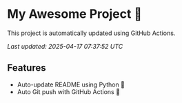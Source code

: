 # My Awesome Project 🚀

This project is automatically updated using GitHub Actions.

_Last updated: 2025-04-17 07:37:52 UTC_

## Features
- Auto-update README using Python 🐍
- Auto Git push with GitHub Actions 🤖
